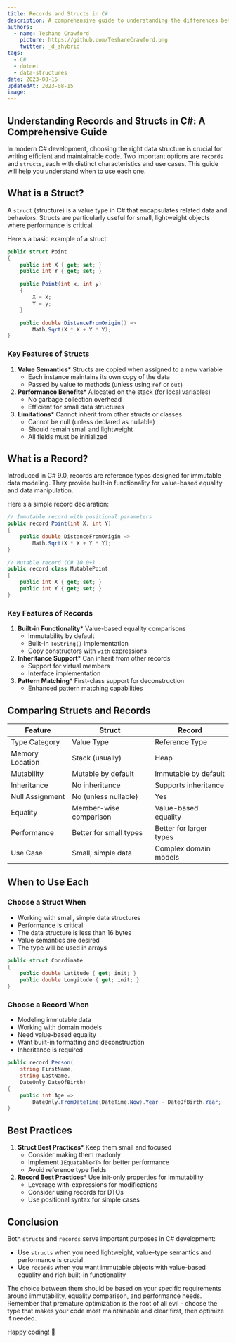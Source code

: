 ```yaml
---
title: Records and Structs in C#
description: A comprehensive guide to understanding the differences between records and structs in C# and when to use each effectively.
authors:
  - name: Teshane Crawford
    picture: https://github.com/TeshaneCrawford.png
    twitter: _d_shybrid
tags:
  - C#
  - dotnet
  - data-structures
date: 2023-08-15
updatedAt: 2023-08-15
image:
---
```


## Understanding Records and Structs in C#: A Comprehensive Guide

In modern C# development, choosing the right data structure is crucial for writing efficient and maintainable code. Two important options are `records` and `structs`, each with distinct characteristics and use cases. This guide will help you understand when to use each one.

## What is a Struct?

A `struct` (structure) is a value type in C# that encapsulates related data and behaviors. Structs are particularly useful for small, lightweight objects where performance is critical.

Here's a basic example of a struct:

```cs [program.cs]
public struct Point
{
    public int X { get; set; }
    public int Y { get; set; }

    public Point(int x, int y)
    {
        X = x;
        Y = y;
    }

    public double DistanceFromOrigin() =>
        Math.Sqrt(X * X + Y * Y);
}
```

### Key Features of Structs

1. **Value Semantics**\* Structs are copied when assigned to a new variable
   * Each instance maintains its own copy of the data
   * Passed by value to methods (unless using `ref` or `out`)
2. **Performance Benefits**\* Allocated on the stack (for local variables)
   * No garbage collection overhead
   * Efficient for small data structures
3. **Limitations**\* Cannot inherit from other structs or classes
   * Cannot be null (unless declared as nullable)
   * Should remain small and lightweight
   * All fields must be initialized

## What is a Record?

Introduced in C# 9.0, records are reference types designed for immutable data modeling. They provide built-in functionality for value-based equality and data manipulation.

Here's a simple record declaration:

```cs [program.cs]
// Immutable record with positional parameters
public record Point(int X, int Y)
{
    public double DistanceFromOrigin =>
        Math.Sqrt(X * X + Y * Y);
}

// Mutable record (C# 10.0+)
public record class MutablePoint
{
    public int X { get; set; }
    public int Y { get; set; }
}
```

### Key Features of Records

1. **Built-in Functionality**\* Value-based equality comparisons
   * Immutability by default
   * Built-in `ToString()` implementation
   * Copy constructors with `with` expressions
2. **Inheritance Support**\* Can inherit from other records
   * Support for virtual members
   * Interface implementation
3. **Pattern Matching**\* First-class support for deconstruction
   * Enhanced pattern matching capabilities

## Comparing Structs and Records

| Feature         | Struct                 | Record                  |
| --------------- | ---------------------- | ----------------------- |
| Type Category   | Value Type             | Reference Type          |
| Memory Location | Stack (usually)        | Heap                    |
| Mutability      | Mutable by default     | Immutable by default    |
| Inheritance     | No inheritance         | Supports inheritance    |
| Null Assignment | No (unless nullable)   | Yes                     |
| Equality        | Member-wise comparison | Value-based equality    |
| Performance     | Better for small types | Better for larger types |
| Use Case        | Small, simple data     | Complex domain models   |

## When to Use Each

### Choose a Struct When

- Working with small, simple data structures
- Performance is critical
- The data structure is less than 16 bytes
- Value semantics are desired
- The type will be used in arrays

```cs [program.cs]
public struct Coordinate
{
    public double Latitude { get; init; }
    public double Longitude { get; init; }
}
```

### Choose a Record When

- Modeling immutable data
- Working with domain models
- Need value-based equality
- Want built-in formatting and deconstruction
- Inheritance is required

```cs [program.cs]
public record Person(
    string FirstName,
    string LastName,
    DateOnly DateOfBirth)
{
    public int Age =>
        DateOnly.FromDateTime(DateTime.Now).Year - DateOfBirth.Year;
}
```

## Best Practices

1. **Struct Best Practices**\* Keep them small and focused
   * Consider making them readonly
   * Implement `IEquatable<T>` for better performance
   * Avoid reference type fields
2. **Record Best Practices**\* Use init-only properties for immutability
   * Leverage with-expressions for modifications
   * Consider using records for DTOs
   * Use positional syntax for simple cases

## Conclusion

Both `structs` and `records` serve important purposes in C# development:

- Use `structs` when you need lightweight, value-type semantics and performance is crucial
- Use `records` when you want immutable objects with value-based equality and rich built-in functionality

The choice between them should be based on your specific requirements around immutability, equality comparison, and performance needs. Remember that premature optimization is the root of all evil - choose the type that makes your code most maintainable and clear first, then optimize if needed.

Happy coding! 🚀
